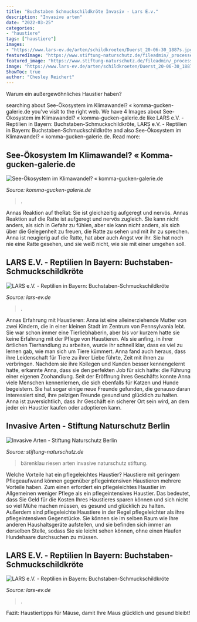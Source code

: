 ```yaml
---
title: "Buchstaben Schmuckschildkröte Invasiv - Lars E.v."
description: "Invasive arten"
date: "2022-03-25"
categories:
- "haustiere"
tags: ["haustiere"]
images:
- "https://www.lars-ev.de/arten/schildkroeten/Duerst_20-06-30_1887s.jpg"
featuredImage: "https://www.stiftung-naturschutz.de/fileadmin/_processed_/e/4/csm_Riesen-Bärenklau-Langrock_602b05309b.jpg"
featured_image: "https://www.stiftung-naturschutz.de/fileadmin/_processed_/e/4/csm_Riesen-Bärenklau-Langrock_602b05309b.jpg"
image: "https://www.lars-ev.de/arten/schildkroeten/Duerst_20-06-30_1887s.jpg"
ShowToc: true
author: "Chesley Reichert"
---
```



Warum ein außergewöhnliches Haustier haben?

	

		
searching about See-Ökosystem im Klimawandel? « komma-gucken-galerie.de you've visit to the right web. We have 4 Images about See-Ökosystem im Klimawandel? « komma-gucken-galerie.de like LARS e.V. - Reptilien in Bayern: Buchstaben-Schmuckschildkröte, LARS e.V. - Reptilien in Bayern: Buchstaben-Schmuckschildkröte and also See-Ökosystem im Klimawandel? « komma-gucken-galerie.de. Read more:
		
    
## See-Ökosystem Im Klimawandel? « Komma-gucken-galerie.de

<img loading=lazy src="https://komma-gucken-galerie.de/wp-content/uploads/2018/08/P1050331.jpg" onerror="this.onerror=null;this.src='https://tse1.mm.bing.net/th?id=OIP.J8Q6yFCAu_zgJqTHQq4BvwHaEf&amp;pid=15.1';" alt="See-Ökosystem im Klimawandel? « komma-gucken-galerie.de">

_Source: komma-gucken-galerie.de_

>. 

	

Annas Reaktion auf theRat: Sie ist gleichzeitig aufgeregt und nervös.
Annas Reaktion auf die Ratte ist aufgeregt und nervös zugleich. Sie kann nicht anders, als sich in Gefahr zu fühlen, aber sie kann nicht anders, als sich über die Gelegenheit zu freuen, die Ratte zu sehen und mit ihr zu sprechen. Anna ist neugierig auf die Ratte, hat aber auch Angst vor ihr. Sie hat noch nie eine Ratte gesehen, und sie weiß nicht, wie sie mit einer umgehen soll.

    
## LARS E.V. - Reptilien In Bayern: Buchstaben-Schmuckschildkröte

<img loading=lazy src="https://www.lars-ev.de/arten/schildkroeten/Duerst_20-06-30_1887s.jpg" onerror="this.onerror=null;this.src='https://tse4.mm.bing.net/th?id=OIP.L3fdBfchoY1CTKoYCiq8yAHaE8&amp;pid=15.1';" alt="LARS e.V. - Reptilien in Bayern: Buchstaben-Schmuckschildkröte">

_Source: lars-ev.de_

>. 

	

Annas Erfahrung mit Haustieren:
Anna ist eine alleinerziehende Mutter von zwei Kindern, die in einer kleinen Stadt im Zentrum von Pennsylvania lebt. Sie war schon immer eine Tierliebhaberin, aber bis vor kurzem hatte sie keine Erfahrung mit der Pflege von Haustieren. Als sie anfing, in ihrer örtlichen Tierhandlung zu arbeiten, wurde ihr schnell klar, dass es viel zu lernen gab, wie man sich um Tiere kümmert. Anna fand auch heraus, dass ihre Leidenschaft für Tiere zu ihrer Liebe führte, Zeit mit ihnen zu verbringen. Nachdem sie ihre Kollegen und Kunden besser kennengelernt hatte, erkannte Anna, dass sie den perfekten Job für sich hatte: die Führung einer eigenen Zoohandlung. Seit der Eröffnung ihres Geschäfts konnte Anna viele Menschen kennenlernen, die sich ebenfalls für Katzen und Hunde begeistern. Sie hat sogar einige neue Freunde gefunden, die genauso daran interessiert sind, ihre pelzigen Freunde gesund und glücklich zu halten. Anna ist zuversichtlich, dass ihr Geschäft ein sicherer Ort sein wird, an dem jeder ein Haustier kaufen oder adoptieren kann.

    
## Invasive Arten - Stiftung Naturschutz Berlin

<img loading=lazy src="https://www.stiftung-naturschutz.de/fileadmin/_processed_/e/4/csm_Riesen-Bärenklau-Langrock_602b05309b.jpg" onerror="this.onerror=null;this.src='https://tse3.mm.bing.net/th?id=OIP.K2YgaV1D03M3QC9vWgos2gHaJ4&amp;pid=15.1';" alt="Invasive Arten - Stiftung Naturschutz Berlin">

_Source: stiftung-naturschutz.de_

>bärenklau riesen arten invasive naturschutz stiftung. 

	

Welche Vorteile hat ein pflegeleichtes Haustier?
Haustiere mit geringem Pflegeaufwand können gegenüber pflegeintensiven Haustieren mehrere Vorteile haben. Zum einen erfordert ein pflegeleichtes Haustier im Allgemeinen weniger Pflege als ein pflegeintensives Haustier. Das bedeutet, dass Sie Geld für die Kosten Ihres Haustieres sparen können und sich nicht so viel Mühe machen müssen, es gesund und glücklich zu halten. Außerdem sind pflegeleichte Haustiere in der Regel pflegeleichter als ihre pflegeintensiven Gegenstücke. Sie können sie im selben Raum wie Ihre anderen Haushaltsgeräte aufstellen, und sie befinden sich immer an derselben Stelle, sodass Sie sie leicht sehen können, ohne einen Haufen Hundehaare durchsuchen zu müssen.

    
## LARS E.V. - Reptilien In Bayern: Buchstaben-Schmuckschildkröte

<img loading=lazy src="http://www.lars-ev.de/arten/schildkroeten/Duerst_18-09-16_2405s.jpg" onerror="this.onerror=null;this.src='https://tse1.mm.bing.net/th?id=OIP.vEctSdtjQG5taqkvLAZyQwHaE8&amp;pid=15.1';" alt="LARS e.V. - Reptilien in Bayern: Buchstaben-Schmuckschildkröte">

_Source: lars-ev.de_

>. 

	

Fazit: Haustiertipps für Mäuse, damit Ihre Maus glücklich und gesund bleibt!

